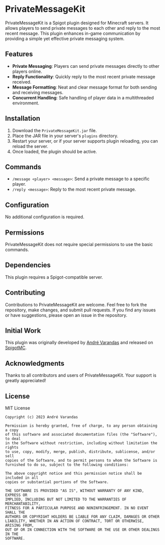 # PrivateMessageKit

PrivateMessageKit is a Spigot plugin designed for Minecraft servers. It allows players to send private messages to each other and reply to the most recent message. This plugin enhances in-game communication by providing a simple yet effective private messaging system.

## Features

- **Private Messaging**: Players can send private messages directly to other players online.
- **Reply Functionality**: Quickly reply to the most recent private message received.
- **Message Formatting**: Neat and clear message format for both sending and receiving messages.
- **Concurrent Handling**: Safe handling of player data in a multithreaded environment.

## Installation

1. Download the `PrivateMessageKit.jar` file.
2. Place the JAR file in your server's `plugins` directory.
3. Restart your server, or if your server supports plugin reloading, you can reload the server.
4. Once loaded, the plugin should be active.

## Commands

- `/message <player> <message>`: Send a private message to a specific player.
- `/reply <message>`: Reply to the most recent private message.

## Configuration

No additional configuration is required.

## Permissions

PrivateMessageKit does not require special permissions to use the basic commands.

## Dependencies

This plugin requires a Spigot-compatible server.

## Contributing

Contributions to PrivateMessageKit are welcome. Feel free to fork the repository, make changes, and submit pull requests. If you find any issues or have suggestions, please open an issue in the repository.

## Initial Work

This plugin was originally developed by [André Varandas](http://github.com/andrevarandas) and released on [SpigotMC](https://www.spigotmc.org/).

## Acknowledgments

Thanks to all contributors and users of PrivateMessageKit. Your support is greatly appreciated!

## License

MIT License

```text
Copyright (c) 2023 André Varandas

Permission is hereby granted, free of charge, to any person obtaining a copy
of this software and associated documentation files (the "Software"), to deal
in the Software without restriction, including without limitation the rights
to use, copy, modify, merge, publish, distribute, sublicense, and/or sell
copies of the Software, and to permit persons to whom the Software is
furnished to do so, subject to the following conditions:

The above copyright notice and this permission notice shall be included in all
copies or substantial portions of the Software.

THE SOFTWARE IS PROVIDED "AS IS", WITHOUT WARRANTY OF ANY KIND, EXPRESS OR
IMPLIED, INCLUDING BUT NOT LIMITED TO THE WARRANTIES OF MERCHANTABILITY,
FITNESS FOR A PARTICULAR PURPOSE AND NONINFRINGEMENT. IN NO EVENT SHALL THE
AUTHORS OR COPYRIGHT HOLDERS BE LIABLE FOR ANY CLAIM, DAMAGES OR OTHER
LIABILITY, WHETHER IN AN ACTION OF CONTRACT, TORT OR OTHERWISE, ARISING FROM,
OUT OF OR IN CONNECTION WITH THE SOFTWARE OR THE USE OR OTHER DEALINGS IN THE
SOFTWARE.
```
